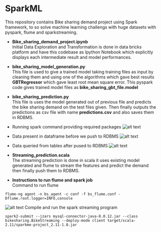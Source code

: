 # SparkML

This repository contains Bike sharing demand project using Spark framework, to so solve machine learning challengs with huge datasets with pyspark, flume and sparkstreaming.

* **Bike_sharing_demand_project.ipynb** <br/>
Initial Data Exploration and Transformation is done in data bricks platform and have
this codebase as Ipython Notebook which explicitly displays each intermediate result and model
performances.

* **bike_sharing_model_generation.py** <br/>
This file is used to give a trained model taking training files as input by cleaning them and using
one of the algorithms which gave best results **GBTRegressor** which gave least root mean
square error. This pyspark code gives trained model files as **bike_sharing_gbt_file.model**


* **bike_sharing_prediction.py** <br/>
This file is uses the model generated out of previous file and predicts the bike sharing demand
on the test files given. Then finally outputs the predictions as csv file with name **predictions.csv**
and also saves them in RDBMS. 

* Running spark command providing required packages
![alt text](https://github.com/aptr288/Bike_sharing_demand_prediction/blob/master/files/spark_command_with_packages.png)
* Data present in dataframe before we push to RDBMS
![alt text](https://github.com/aptr288/Bike_sharing_demand_prediction/blob/master/files/predictions_in_data_frame.png)
* Data queried from tables after pused to RDBMS
![alt text](https://github.com/aptr288/Bike_sharing_demand_prediction/blob/master/files/predictions_saved_rdbms.png)

* **Streaming_prediction.scala** <br/>
The streaming prediction is done in scala it uses existing model generated and flume to stream
the features and predict the demand then finally push them to RDBMS.


* **Instructions to run flume and spark job** <br/>
Command to run flume <br/>
```
flume-ng agent -n bs_agent -c conf -f bs_flume.conf - Dflume.root.logger=INFO,console
```
![alt text](https://github.com/aptr288/Bike_sharing_demand_prediction/blob/master/files/flumecommand.png)
Compile and run the spark streaming program <br/>

```
spark2-submit --jzars mysql-connector-java-8.0.12.jar --class bikesharing.BikeStreaming --deploy-mode client target/scala-2.11/sparkme-project_2.11-1.0.jar
```

